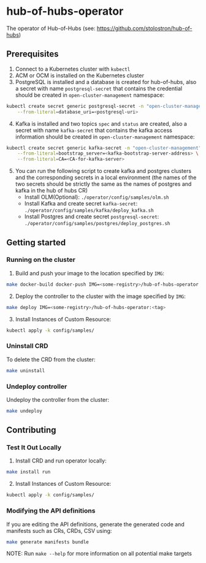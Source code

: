 # hub-of-hubs-operator

The operator of Hub-of-Hubs (see: https://github.com/stolostron/hub-of-hubs)

## Prerequisites

1. Connect to a Kubernetes cluster with `kubectl`
2. ACM or OCM is installed on the Kubernetes cluster
3. PostgreSQL is installed and a database is created for hub-of-hubs, also a secret with name `postgresql-secret` that contains the credential should be created in `open-cluster-management` namespace:

```bash
kubectl create secret generic postgresql-secret -n "open-cluster-management" \
    --from-literal=database_uri=<postgresql-uri> 
```

4. Kafka is installed and two topics `spec` and `status` are created, also a secret with name `kafka-secret` that contains the kafka access information should be created in `open-cluster-management` namespace:

```bash
kubectl create secret generic kafka-secret -n "open-cluster-management" \
    --from-literal=bootstrap_server=<kafka-bootstrap-server-address> \
    --from-literal=CA=<CA-for-kafka-server>
```

5. You can run the following script to create kafka and postgres clusters and the corresponding secrets in a local environment (the names of the two secrets should be strictly the same as the names of postgres and kafka in the hub of hubs CR)
    - Install OLM(Optional): `./operator/config/samples/olm.sh`
    - Install Kafka and create secret `kafka-secret`: `./operator/config/samples/kafka/deploy_kafka.sh`
    - Install Postgres and create secret `postgresql-secret`: `./operator/config/samples/postgres/deploy_postgres.sh`

## Getting started

### Running on the cluster

1. Build and push your image to the location specified by `IMG`:

```bash
make docker-build docker-push IMG=<some-registry>/hub-of-hubs-operator:<tag>
```

2. Deploy the controller to the cluster with the image specified by `IMG`:

```bash
make deploy IMG=<some-registry>/hub-of-hubs-operator:<tag>
```

3. Install Instances of Custom Resource:

```bash
kubectl apply -k config/samples/
```

### Uninstall CRD

To delete the CRD from the cluster:

```bash
make uninstall
```

### Undeploy controller

Undeploy the controller from the cluster:

```bash
make undeploy
```

## Contributing

### Test It Out Locally

1. Install CRD and run operator locally:

```bash
make install run
```

2. Install Instances of Custom Resource:

```bash
kubectl apply -k config/samples/
```

### Modifying the API definitions

If you are editing the API definitions, generate the generated code and manifests such as CRs, CRDs, CSV using:

```bash
make generate manifests bundle
```

NOTE: Run `make --help` for more information on all potential make targets
